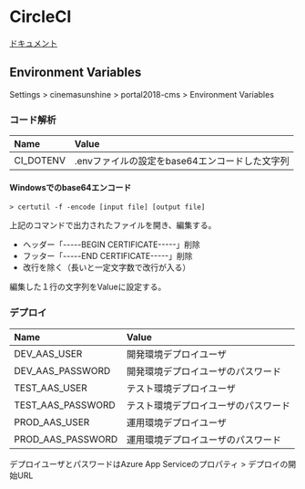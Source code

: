# CircleCI

[ドキュメント](https://circleci.com/docs/ja/)

## Environment Variables

Settings > cinemasunshine > portal2018-cms > Environment Variables

### コード解析

| Name | Value |
|:---|:---|
|CI_DOTENV |.envファイルの設定をbase64エンコードした文字列 |

#### Windowsでのbase64エンコード

```dosbatch
> certutil -f -encode [input file] [output file]
```

上記のコマンドで出力されたファイルを開き、編集する。

- ヘッダー「-----BEGIN CERTIFICATE-----」削除
- フッター「-----END CERTIFICATE-----」削除
- 改行を除く（長いと一定文字数で改行が入る）

編集した１行の文字列をValueに設定する。

### デプロイ

| Name | Value |
|:---|:---|
|DEV_AAS_USER |開発環境デプロイユーザ |
|DEV_AAS_PASSWORD |開発環境デプロイユーザのパスワード |
|TEST_AAS_USER |テスト環境デプロイユーザ |
|TEST_AAS_PASSWORD |テスト環境デプロイユーザのパスワード |
|PROD_AAS_USER |運用環境デプロイユーザ |
|PROD_AAS_PASSWORD |運用環境デプロイユーザのパスワード |

デプロイユーザとパスワードはAzure App Serviceのプロパティ > デプロイの開始URL
